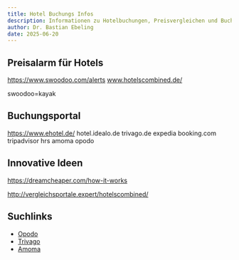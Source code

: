 ```yaml
---
title: Hotel Buchungs Infos
description: Informationen zu Hotelbuchungen, Preisvergleichen und Buchungsportalen.
author: Dr. Bastian Ebeling
date: 2025-06-20
---
```


## Preisalarm für Hotels

https://www.swoodoo.com/alerts
www.hotelscombined.de/

swoodoo=kayak

## Buchungsportal

https://www.ehotel.de/
hotel.idealo.de
trivago.de
expedia
booking.com
tripadvisor
hrs
amoma
opodo

## Innovative Ideen

https://dreamcheaper.com/how-it-works

http://vergleichsportale.expert/hotelscombined/

## Suchlinks

- [Opodo](https://hotels.opodo.de/searchresults.de.html?aid=364565&label=opo-de-sb-conf-pc-of&sid=142134e73558b54c42e8f0c18e8dbb4f&sb=1&src=searchresults&src_elem=sb&error_url=https%3A%2F%2Fhotels.opodo.de%2Fsearchresults.de.html%3Faid%3D364565%3Blabel%3Dopo-de-sb-conf-pc-of%3Bsid%3D142134e73558b54c42e8f0c18e8dbb4f%3Btmpl%3Dsearchresults%3Bcheckin%3D2019-04-20%3Bcheckout%3D2019-04-21%3Bclass_interval%3D1%3Bdest_id%3D-1746443%3Bdest_type%3Dcity%3Bdtdisc%3D0%3Bfp_referrer_aid%3D354649%3Bgroup_adults%3D2%3Bgroup_children%3D0%3Bhighlighted_hotels%3D62352%3Binac%3D0%3Bindex_postcard%3D0%3Blabel_click%3Dundef%3Bno_rooms%3D1%3Boffset%3D0%3Bpostcard%3D0%3Braw_dest_type%3Dhotel%3Broom1%3DA%252CA%3Bsb_price_type%3Dtotal%3Bshw_aparth%3D1%3Bsi%3Dai%252Cco%252Cci%252Cre%252Cdi%3Bslp_r_match%3D0%3Bsrpvid%3De27745ef9e75018a%3Bss%3DHotel%2520Siemensstadt%252C%2520Berlin%252C%2520Berlin%2520%2528Bundesland%2529%252C%2520Deutschland%3Bss_all%3D0%3Bssb%3Dempty%3Bsshis%3D0%26%3B&ss=Holiday+Inn+Berlin+-+City+West%2C+Rohrdamm%2C+Berlin%2C+Germany&is_ski_area=&ssne=Berlin&ssne_untouched=Berlin&city=-1746443&checkin_year=2019&checkin_month=4&checkin_monthday=20&checkout_year=2019&checkout_month=4&checkout_monthday=21&group_adults=2&group_children=0&no_rooms=1&from_sf=1&ss_raw=Holiday+inv+berlin+west&ac_position=1&ac_click_type=g&dest_id=ChIJz6tWLL5WqEcRsAEAdHJNPdA&dest_type=landmark&place_id=ChIJz6tWLL5WqEcRsAEAdHJNPdA&place_id_lat=52.5403956&place_id_lon=13.2620135&place_types=establishment&search_pageview_id=e27745ef9e75018a&search_selected=true)
- [Trivago](https://www.trivago.de/?aDateRange%5Barr%5D=2019-04-20&aDateRange%5Bdep%5D=2019-04-21&aPriceRange%5Bfrom%5D=0&aPriceRange%5Bto%5D=13000&iRoomType=7&aRooms%5B0%5D%5Badults%5D=2&cpt2=5536%2F100&iViewType=0&bIsSeoPage=0&sortingId=1&slideoutsPageItemId=&iGeoDistanceLimit=20000&address=&addressGeoCode=&offset=0)
- [Amoma](https://www.amoma.com/hotel.php?id=79395&key=2019042020190421120500002050000205000000000357&page_num=0&sessionKey=5ac2aMQ2uxLqphLQXZR9ce73fiHuj3p8YAy3ZCq9f457T69zVSQs&pl=6&hotelname=Holiday+Inn+Berlin&f_ref=&tar=00000&price_ranges=0000&features=&districtId=)
